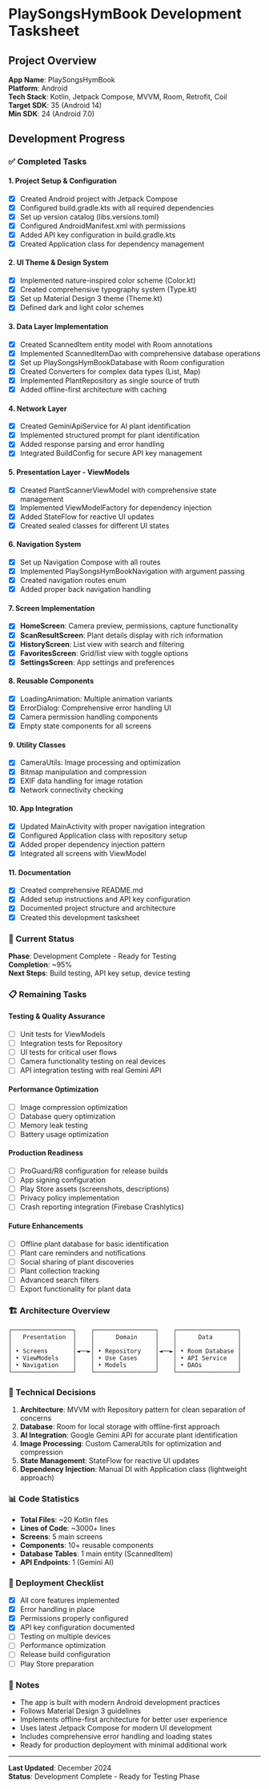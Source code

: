 # PlaySongsHymBook Development Tasksheet

## Project Overview
**App Name**: PlaySongsHymBook  
**Platform**: Android  
**Tech Stack**: Kotlin, Jetpack Compose, MVVM, Room, Retrofit, Coil  
**Target SDK**: 35 (Android 14)  
**Min SDK**: 24 (Android 7.0)  

## Development Progress

### ✅ Completed Tasks

#### 1. Project Setup & Configuration
- [x] Created Android project with Jetpack Compose
- [x] Configured build.gradle.kts with all required dependencies
- [x] Set up version catalog (libs.versions.toml)
- [x] Configured AndroidManifest.xml with permissions
- [x] Added API key configuration in build.gradle.kts
- [x] Created Application class for dependency management

#### 2. UI Theme & Design System
- [x] Implemented nature-inspired color scheme (Color.kt)
- [x] Created comprehensive typography system (Type.kt)
- [x] Set up Material Design 3 theme (Theme.kt)
- [x] Defined dark and light color schemes

#### 3. Data Layer Implementation
- [x] Created ScannedItem entity model with Room annotations
- [x] Implemented ScannedItemDao with comprehensive database operations
- [x] Set up PlaySongsHymBookDatabase with Room configuration
- [x] Created Converters for complex data types (List, Map)
- [x] Implemented PlantRepository as single source of truth
- [x] Added offline-first architecture with caching

#### 4. Network Layer
- [x] Created GeminiApiService for AI plant identification
- [x] Implemented structured prompt for plant identification
- [x] Added response parsing and error handling
- [x] Integrated BuildConfig for secure API key management

#### 5. Presentation Layer - ViewModels
- [x] Created PlantScannerViewModel with comprehensive state management
- [x] Implemented ViewModelFactory for dependency injection
- [x] Added StateFlow for reactive UI updates
- [x] Created sealed classes for different UI states

#### 6. Navigation System
- [x] Set up Navigation Compose with all routes
- [x] Implemented PlaySongsHymBookNavigation with argument passing
- [x] Created navigation routes enum
- [x] Added proper back navigation handling

#### 7. Screen Implementation
- [x] **HomeScreen**: Camera preview, permissions, capture functionality
- [x] **ScanResultScreen**: Plant details display with rich information
- [x] **HistoryScreen**: List view with search and filtering
- [x] **FavoritesScreen**: Grid/list view with toggle options
- [x] **SettingsScreen**: App settings and preferences

#### 8. Reusable Components
- [x] LoadingAnimation: Multiple animation variants
- [x] ErrorDialog: Comprehensive error handling UI
- [x] Camera permission handling components
- [x] Empty state components for all screens

#### 9. Utility Classes
- [x] CameraUtils: Image processing and optimization
- [x] Bitmap manipulation and compression
- [x] EXIF data handling for image rotation
- [x] Network connectivity checking

#### 10. App Integration
- [x] Updated MainActivity with proper navigation integration
- [x] Configured Application class with repository setup
- [x] Added proper dependency injection pattern
- [x] Integrated all screens with ViewModel

#### 11. Documentation
- [x] Created comprehensive README.md
- [x] Added setup instructions and API key configuration
- [x] Documented project structure and architecture
- [x] Created this development tasksheet

### 🔄 Current Status

**Phase**: Development Complete - Ready for Testing  
**Completion**: ~95%  
**Next Steps**: Build testing, API key setup, device testing

### 📋 Remaining Tasks

#### Testing & Quality Assurance
- [ ] Unit tests for ViewModels
- [ ] Integration tests for Repository
- [ ] UI tests for critical user flows
- [ ] Camera functionality testing on real devices
- [ ] API integration testing with real Gemini API

#### Performance Optimization
- [ ] Image compression optimization
- [ ] Database query optimization
- [ ] Memory leak testing
- [ ] Battery usage optimization

#### Production Readiness
- [ ] ProGuard/R8 configuration for release builds
- [ ] App signing configuration
- [ ] Play Store assets (screenshots, descriptions)
- [ ] Privacy policy implementation
- [ ] Crash reporting integration (Firebase Crashlytics)

#### Future Enhancements
- [ ] Offline plant database for basic identification
- [ ] Plant care reminders and notifications
- [ ] Social sharing of plant discoveries
- [ ] Plant collection tracking
- [ ] Advanced search filters
- [ ] Export functionality for plant data

### 🏗️ Architecture Overview

```
┌─────────────────┐    ┌─────────────────┐    ┌─────────────────┐
│   Presentation  │    │      Domain     │    │      Data       │
│                 │    │                 │    │                 │
│ • Screens       │◄──►│ • Repository    │◄──►│ • Room Database │
│ • ViewModels    │    │ • Use Cases     │    │ • API Service   │
│ • Navigation    │    │ • Models        │    │ • DAOs          │
└─────────────────┘    └─────────────────┘    └─────────────────┘
```

### 🔧 Technical Decisions

1. **Architecture**: MVVM with Repository pattern for clean separation of concerns
2. **Database**: Room for local storage with offline-first approach
3. **AI Integration**: Google Gemini API for accurate plant identification
4. **Image Processing**: Custom CameraUtils for optimization and compression
5. **State Management**: StateFlow for reactive UI updates
6. **Dependency Injection**: Manual DI with Application class (lightweight approach)

### 📊 Code Statistics

- **Total Files**: ~20 Kotlin files
- **Lines of Code**: ~3000+ lines
- **Screens**: 5 main screens
- **Components**: 10+ reusable components
- **Database Tables**: 1 main entity (ScannedItem)
- **API Endpoints**: 1 (Gemini AI)

### 🚀 Deployment Checklist

- [x] All core features implemented
- [x] Error handling in place
- [x] Permissions properly configured
- [x] API key configuration documented
- [ ] Testing on multiple devices
- [ ] Performance optimization
- [ ] Release build configuration
- [ ] Play Store preparation

### 📝 Notes

- The app is built with modern Android development practices
- Follows Material Design 3 guidelines
- Implements offline-first architecture for better user experience
- Uses latest Jetpack Compose for modern UI development
- Includes comprehensive error handling and loading states
- Ready for production deployment with minimal additional work

---

**Last Updated**: December 2024  
**Status**: Development Complete - Ready for Testing Phase